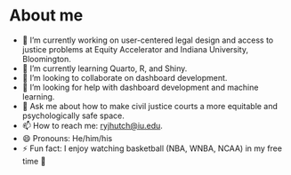 # About me

- 🔭 I’m currently working on user-centered legal design and access to justice problems at Equity Accelerator and Indiana University, Bloomington. 
- 🌱 I’m currently learning Quarto, R, and Shiny. 
- 👯 I’m looking to collaborate on dashboard development. 
- 🤔 I’m looking for help with dashboard development and machine learning. 
- 💬 Ask me about how to make civil justice courts a more equitable and psychologically safe space. 
- 📫 How to reach me: ryjhutch@iu.edu. 
- 😄 Pronouns: He/him/his
- ⚡ Fun fact: I enjoy watching basketball (NBA, WNBA, NCAA) in my free time 🏀
